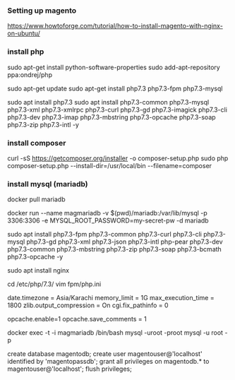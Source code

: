 ### Setting up magento

https://www.howtoforge.com/tutorial/how-to-install-magento-with-nginx-on-ubuntu/

### install php 

sudo apt-get install python-software-properties
sudo add-apt-repository ppa:ondrej/php

sudo apt-get update
sudo apt-get install php7.3 php7.3-fpm  php7.3-mysql


sudo apt install php7.3
sudo apt install  php7.3-common php7.3-mysql php7.3-xml php7.3-xmlrpc php7.3-curl php7.3-gd php7.3-imagick php7.3-cli php7.3-dev php7.3-imap php7.3-mbstring php7.3-opcache php7.3-soap php7.3-zip php7.3-intl -y

### install composer

curl -sS https://getcomposer.org/installer -o composer-setup.php
sudo php composer-setup.php --install-dir=/usr/local/bin --filename=composer


### install mysql (mariadb)
docker pull mariadb

docker run --name magmariadb -v $(pwd)/mariadb:/var/lib/mysql -p 3306:3306 -e MYSQL_ROOT_PASSWORD=my-secret-pw -d mariadb


sudo apt install php7.3-fpm php7.3-common php7.3-curl php7.3-cli php7.3-mysql php7.3-gd php7.3-xml php7.3-json php7.3-intl php-pear php7.3-dev php7.3-common php7.3-mbstring php7.3-zip php7.3-soap php7.3-bcmath php7.3-opcache -y

sudo apt install nginx


cd /etc/php/7.3/
vim fpm/php.ini

date.timezone = Asia/Karachi
memory_limit = 1G
max_execution_time = 1800
zlib.output_compression = On
cgi.fix_pathinfo = 0

opcache.enable=1 
opcache.save_comments = 1


docker exec -t -i magmariadb /bin/bash
mysql -uroot -proot
mysql -u root -p

create database magentodb;
create user magentouser@'localhost' identified by 'magentopassdb';
grant all privileges on magentodb.* to magentouser@'localhost';
flush privileges;